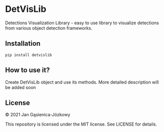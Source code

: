 # DetVisLib
Detections Visualization Library - easy to use library to visualize detections from various object detection frameworks.

## Installation
```pip install detvislib```

## How to use it?
Create DetVisLib object and use its methods. More detailed description will be added soon

## License

© 2021 Jan Gąsienica-Józkowy

This repository is licensed under the MIT license. See LICENSE for details.
